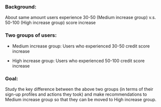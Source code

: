 ### Background: 
About same amount users experience 30-50 (Medium increase group) v.s. 50-100 (High increase group) score increase
### Two groups of users:
- Medium increase group: Users who experienced 30-50 credit score increase

- High increase group: Users who experienced 50-100 credit score increase
### Goal:
Study the key difference between the above two groups (in terms of their sign-up profiles and actions they took) and make recommendations to Medium increase group so that they can be moved to High increase group.

